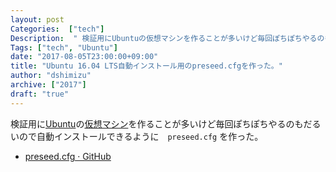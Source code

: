 ```yaml
---
layout: post
Categories:  ["tech"]
Description:  " 検証用にUbuntuの仮想マシンを作ることが多いけど毎回ぽちぽちやるのもだるいので自動インストールできるように　preseed.cfg を作った。       preseed.cfg · GitHub  "
Tags: ["tech", "Ubuntu"]
date: "2017-08-05T23:00:00+09:00"
title: "Ubuntu 16.04 LTS自動インストール用のpreseed.cfgを作った。"
author: "dshimizu"
archive: ["2017"]
draft: "true"
---
```


<body>
<p>検証用に<a class="keyword" href="http://d.hatena.ne.jp/keyword/Ubuntu">Ubuntu</a>の<a class="keyword" href="http://d.hatena.ne.jp/keyword/%B2%BE%C1%DB%A5%DE%A5%B7%A5%F3">仮想マシン</a>を作ることが多いけど毎回ぽちぽちやるのもだるいので自動インストールできるように　<code>preseed.cfg</code> を作った。</p>

<ul>
    <li><a href="https://gist.github.com/d-shimizu/6780016e1fd31d998d6bc9a86920491a" target="_blank" rel="noopener noreferrer">preseed.cfg · GitHub</a></li>
</ul>

</body>

<!-- more -->


